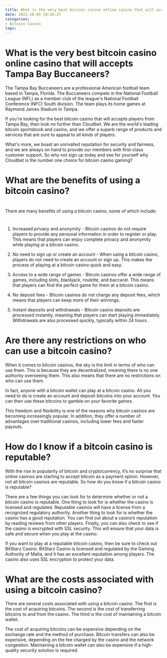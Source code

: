 ```yaml
---
title: What is the very best bitcoin casino online casino that will accepts Tampa Bay Buccaneers
date: 2022-10-05 19:26:27
categories:
- Bitcoin Casino
tags:
---
```



#  What is the very best bitcoin casino online casino that will accepts Tampa Bay Buccaneers?

The Tampa Bay Buccaneers are a professional American football team based in Tampa, Florida. The Buccaneers compete in the National Football League (NFL) as a member club of the league's National Football Conference (NFC) South division. The team plays its home games at Raymond James Stadium in Tampa.

If you're looking for the best bitcoin casino that will accepts players from Tampa Bay, then look no further than Cloudbet. We are the world's leading bitcoin sportsbook and casino, and we offer a superb range of products and services that are sure to appeal to all kinds of players.

What's more, we boast an unrivalled reputation for security and fairness, and we are always on hand to provide our members with first-class customer support. So why not sign up today and see for yourself why Cloudbet is the number one choice for bitcoin casino gaming?

#  What are the benefits of using a bitcoin casino?

#

There are many benefits of using a bitcoin casino, some of which include:

#

1. Increased privacy and anonymity - Bitcoin casinos do not require players to provide any personal information in order to register or play. This means that players can enjoy complete privacy and anonymity while playing at a bitcoin casino.

2. No need to sign up or create an account - When using a bitcoin casino, players do not need to create an account or sign up. This makes the process of playing at a bitcoin casino quick and easy.

3. Access to a wide range of games - Bitcoin casinos offer a wide range of games, including slots, blackjack, roulette, and baccarat. This means that players can find the perfect game for them at a bitcoin casino.

4. No deposit fees - Bitcoin casinos do not charge any deposit fees, which means that players can keep more of their winnings.

5. Instant deposits and withdrawals - Bitcoin casino deposits are processed instantly, meaning that players can start playing immediately. Withdrawals are also processed quickly, typically within 24 hours.

#  Are there any restrictions on who can use a bitcoin casino?

When it comes to bitcoin casinos, the sky is the limit in terms of who can use them. This is because they are decentralized, meaning there is no one authority overseeing them. This also means that there are no restrictions on who can use them.

In fact, anyone with a bitcoin wallet can play at a bitcoin casino. All you need to do is create an account and deposit bitcoins into your account. You can then use these bitcoins to gamble on your favorite games.

This freedom and flexibility is one of the reasons why bitcoin casinos are becoming increasingly popular. In addition, they offer a number of advantages over traditional casinos, including lower fees and faster payouts.

#  How do I know if a bitcoin casino is reputable?

With the rise in popularity of bitcoin and cryptocurrency, it’s no surprise that online casinos are starting to accept bitcoin as a payment option. However, not all bitcoin casinos are reputable. So how do you know if a bitcoin casino is reputable?

There are a few things you can look for to determine whether or not a bitcoin casino is reputable. One thing to look for is whether the casino is licensed and regulated. Reputable casinos will have a license from a recognized regulatory authority. Another thing to look for is whether the casino has a good reputation. You can find out about a casino’s reputation by reading reviews from other players. Finally, you can also check to see if the casino is encrypted with SSL security. This will ensure that your data is safe and secure when you play at the casino.

If you want to play at a reputable bitcoin casino, then be sure to check out BitStarz Casino. BitStarz Casino is licensed and regulated by the Gaming Authority of Malta, and it has an excellent reputation among players. The casino also uses SSL encryption to protect your data.

#  What are the costs associated with using a bitcoin casino?

There are several costs associated with using a bitcoin casino. The first is the cost of acquiring bitcoins. The second is the cost of transferring bitcoins to and from the casino. The third is the cost of maintaining a bitcoin wallet.

The cost of acquiring bitcoins can be expensive depending on the exchange rate and the method of purchase. Bitcoin transfers can also be expensive, depending on the fee charged by the casino and the network congestion. Maintaining a bitcoin wallet can also be expensive if a high-quality security solution is required.